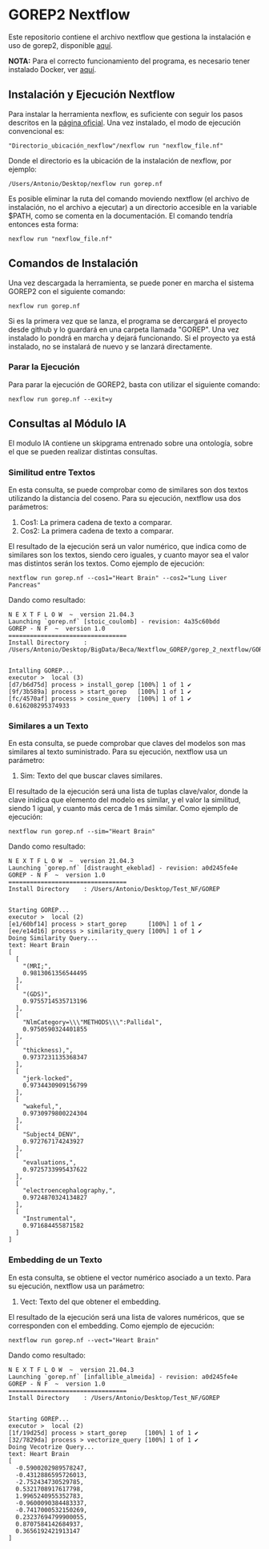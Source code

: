 # GOREP2 Nextflow
Este repositorio contiene el archivo nextflow que gestiona la instalación e uso de gorep2, disponible [aquí](https://github.com/Antonio4132/gorep_2).

**NOTA:** Para el correcto funcionamiento del programa, es necesario tener instalado Docker, ver [aquí](https://docs.docker.com/engine/install/).

## Instalación y Ejecución Nextflow
Para instalar la herramienta nexflow, es suficiente con seguir los pasos descritos en la [página oficial](https://www.nextflow.io/docs/latest/getstarted.html#installation). Una vez instalado, el modo de ejecución convencional es:

```
"Directorio_ubicación_nexflow"/nexflow run "nexflow_file.nf"
```
Donde el directorio es la ubicación de la instalación de nexflow, por ejemplo:
```
/Users/Antonio/Desktop/nexflow run gorep.nf
```
Es posible eliminar la ruta del comando moviendo nextflow (el archivo de instalación, no el archivo a ejecutar) a un directorio accesible en la variable $PATH, como se comenta en la documentación. El comando tendría entonces esta forma:
```
nexflow run "nexflow_file.nf"
```

## Comandos de Instalación

Una vez descargada la herramienta, se puede poner en marcha el sistema GOREP2 con el siguiente comando:
```
nexflow run gorep.nf
```
Si es la primera vez que se lanza, el programa se dercargará el proyecto desde github y lo guardará en una carpeta llamada "GOREP". Una vez instalado lo pondrá en marcha y dejará funcionando. Si el proyecto ya está instalado, no se instalará de nuevo y se lanzará directamente.

### Parar la Ejecución
Para parar la ejecución de GOREP2, basta con utilizar el siguiente comando:
```
nexflow run gorep.nf --exit=y
```

## Consultas al Módulo IA

El modulo IA contiene un skipgrama entrenado sobre una ontología, sobre el que se pueden realizar distintas consultas. 

### Similitud entre Textos

En esta consulta, se puede comprobar como de similares son dos textos utilizando la distancia del coseno. Para su ejecución, nextflow usa dos parámetros:

1. Cos1: La primera cadena de texto a comparar.
2. Cos2: La primera cadena de texto a comparar.

El resultado de la ejecución será un valor numérico, que indica como de similares son los textos, siendo cero iguales, y cuanto mayor sea el valor mas distintos serán los textos. Como ejemplo de ejecución:

```
nextflow run gorep.nf --cos1="Heart Brain" --cos2="Lung Liver Pancreas"
```

Dando como resultado:


```
N E X T F L O W  ~  version 21.04.3
Launching `gorep.nf` [stoic_coulomb] - revision: 4a35c60bdd
GOREP - N F  ~  version 1.0
=================================
Install Directory    : /Users/Antonio/Desktop/BigData/Beca/Nextflow_GOREP/gorep_2_nextflow/GOREP


Intalling GOREP...
executor >  local (3)
[d7/b6d75d] process > install_gorep [100%] 1 of 1 ✔
[9f/3b589a] process > start_gorep   [100%] 1 of 1 ✔
[fc/4570af] process > cosine_query  [100%] 1 of 1 ✔
0.616208295374933
```

### Similares a un Texto

En esta consulta, se puede comprobar que claves del modelos son mas similares al texto suministrado. Para su ejecución, nextflow usa un parámetro:

1. Sim: Texto del que buscar claves similares.

El resultado de la ejecución será una lista de tuplas clave/valor, donde la clave inidica que elemento del modelo es similar, y el valor la similitud, siendo 1 igual, y cuanto más cerca de 1 más similar. Como ejemplo de ejecución:

```
nextflow run gorep.nf --sim="Heart Brain"

```
Dando como resultado:

```
N E X T F L O W  ~  version 21.04.3
Launching `gorep.nf` [distraught_ekeblad] - revision: a0d245fe4e
GOREP - N F  ~  version 1.0
=================================
Install Directory    : /Users/Antonio/Desktop/Test_NF/GOREP


Starting GOREP...
executor >  local (2)
[e1/60bf14] process > start_gorep      [100%] 1 of 1 ✔
[ee/e14d16] process > similarity_query [100%] 1 of 1 ✔
Doing Similarity Query...
text: Heart Brain
[
  [
    "(MRI;", 
    0.9813061356544495
  ], 
  [
    "(GDS)", 
    0.9755714535713196
  ], 
  [
    "NlmCategory=\\\"METHODS\\\":Pallidal", 
    0.9750590324401855
  ], 
  [
    "thickness),", 
    0.9737231135368347
  ], 
  [
    "jerk-locked", 
    0.9734430909156799
  ], 
  [
    "wakeful,", 
    0.9730979800224304
  ], 
  [
    "Subject4_DENV", 
    0.972767174243927
  ], 
  [
    "evaluations,", 
    0.9725733995437622
  ], 
  [
    "electroencephalography,", 
    0.9724870324134827
  ], 
  [
    "Instrumental", 
    0.971684455871582
  ]
]
```

### Embedding de un Texto

En esta consulta, se obtiene el vector numérico asociado a un texto. Para su ejecución, nextflow usa un parámetro:

1. Vect: Texto del que obtener el embedding.

El resultado de la ejecución será una lista de valores numéricos, que se corresponden con el embedding. Como ejemplo de ejecución:

```
nextflow run gorep.nf --vect="Heart Brain"

```
Dando como resultado:

```
N E X T F L O W  ~  version 21.04.3
Launching `gorep.nf` [infallible_almeida] - revision: a0d245fe4e
GOREP - N F  ~  version 1.0
=================================
Install Directory    : /Users/Antonio/Desktop/Test_NF/GOREP


Starting GOREP...
executor >  local (2)
[1f/19d25d] process > start_gorep     [100%] 1 of 1 ✔
[32/7829da] process > vectorize_query [100%] 1 of 1 ✔
Doing Vecotrize Query...
text: Heart Brain
[
  -0.5900202989578247, 
  -0.4312886595726013, 
  -2.752434730529785, 
  0.5321708917617798, 
  1.9965240955352783, 
  -0.9600090384483337, 
  -0.7417000532150269, 
  0.23237694799900055, 
  0.8707584142684937, 
  0.3656192421913147
]
```
